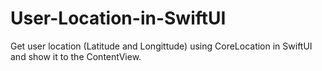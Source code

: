 # User-Location-in-SwiftUI
Get user location (Latitude and Longittude) using CoreLocation in SwiftUI and show it to the ContentView.
